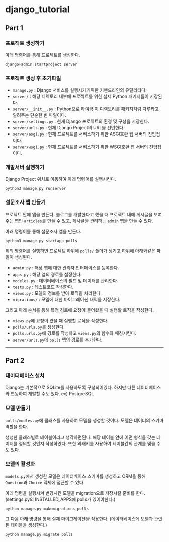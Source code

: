 # django_tutorial

## Part 1

### 프로젝트 생성하기

아래 명령어를 통해 프로젝트를 생성한다.

```shell
django-admin startproject server
```

### 프로젝트 생성 후 초기파일

- `manage.py` : Django 서비스를 실행시키기위한 커맨드라인의 유틸리티다.
- `server/` : 해당 디렉토리 내부에 프로젝트를 위한 실제 Python 패키지들이 저장된다.
- `server/__init__.py` : Python으로 하여금 이 디렉토리를 패키지처럼 다루라고 알려주는 단순한 빈 파일이다.
- `server/settings.py` : 현재 Django 프로젝트의 환경 및 구성을 저장한다.
- `server/urls.py` : 현재 Django Project의 URL을 선언한다.
- `server/asgi.py` : 현재 프로젝트를 서비스하기 위한 ASGI호환 웹 서버의 진입접이다.
- `server/wsgi.py` : 현재 프로젝트를 서비스하기 위한 WSGI호환 웹 서버의 진입접이다.

### 개발서버 실행하기

Django Project 위치로 이동하여 아래 명령어를 실행시킨다.

```shell
python3 manage.py runserver
```

### 설문조사 앱 만들기

프로젝트 안에 앱을 만든다. 블로그를 개발한다고 했을 때 프로젝트 내에 게시글을 보여주는 앱인 `articles`를 만들 수 있고, 게시글을 관리하는 `admin` 앱을 만들 수 있다.

아래 명령어를 통해 설문조사 앱을 만든다.

```shell
python3 manage.py startapp polls
```

위의 명령어를 실행하면 프로젝트 하위에 `polls/` 폴더가 생기고 하위에 아래와같은 파일이 생성된다.

- `admin.py` : 해당 앱에 대한 관리자 인터페이스를 등록한다.
- `apps.py` : 해당 앱의 경로를 설정한다.
- `modeles.py` : 데이터베이스의 필드 및 데이터를 관리한다.
- `tests.py` : 테스트코드 작성한다.
- `views.py` : 모델의 정보를 받아 로직을 처리한다.
- `migrations/` : 모델에 대한 마이그레이션 내역을 저장한다.

그리고 아래 순서를 통해 특정 경로에 요청이 들어왔을 때 실행할 로직을 작성한다.

- `views.py`에 요청이 왔을 때 실행할 로직을 작성한다.
- `polls/urls.py`를 생성한다.
- `polls.urls.py`에 경로를 작성하고 `views.py`의 함수와 매칭시킨다.
- `server/urls.py`에 `polls` 앱의 경로를 추가한다.

---

## Part 2

### 데이터베이스 설치

Django는 기본적으로 SQLite를 사용하도록 구성되어있다. 하지만 다른 데이터베이스와 연동하여 개발할 수도 있다. ex) PostgreSQL

### 모델 만들기

`polls/modles.py`에 클래스를 사용하여 모델을 생성할 것이다. 모델은 데이터의 스키마 역할을 한다.

생성한 클래스별로 테이블이라고 생각하면된다. 해당 테이블 안에 어떤 형식을 갖는 데이터를 정의할 것인지 작성하였다. 또한 외래키를 사용하여 테이블간의 관계를 맺을 수도 있다.

### 모델의 활성화

`models.py`에서 생성한 모델은 데이터베이스 스키마를 생성하고 ORM을 통해 `Question`과 `Choice` 객체에 접근할 수 있다.

아래 명령을 실행시켜 변경시킨 모델을 migration으로 저장시킬 준비를 한다.(settings.py의 INSTALLED_APPS에 polls가 있어야한다.)

```shell
python manage.py makemigrations polls
```

그 다음 아래 명령을 통해 실제 마이그레이션을 적용한다. (데이터베이스에 모델과 관련된 테이블을 생성한다.)

```shell
python manage.py migrate polls
```
